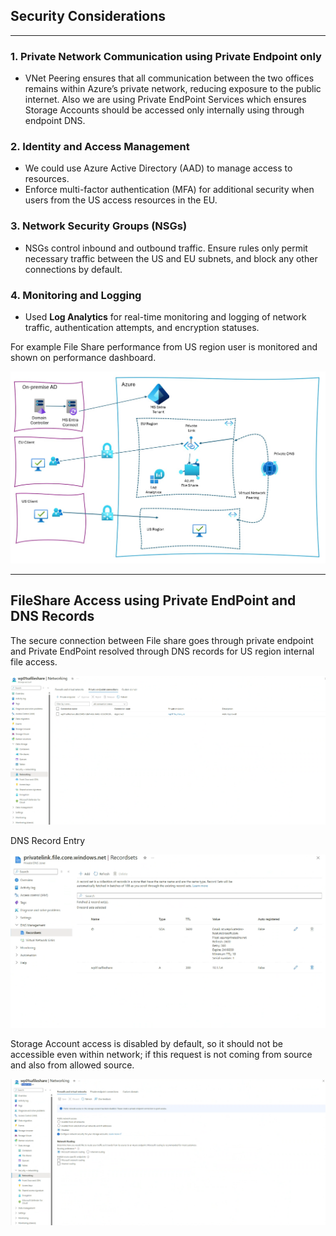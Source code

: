 ## Security Considerations
---
### **1. Private Network Communication using Private Endpoint only**
- VNet Peering ensures that all communication between the two offices remains within Azure’s private network, reducing exposure to the public internet. Also we are using Private EndPoint Services which ensures Storage Accounts should be accessed only internally using through endpoint DNS.

### **2. Identity and Access Management**
- We could use Azure Active Directory (AAD) to manage access to resources.
- Enforce multi-factor authentication (MFA) for additional security when users from the US access resources in the EU.

### **3. Network Security Groups (NSGs)**
- NSGs control inbound and outbound traffic. Ensure rules only permit necessary traffic between the US and EU subnets, and block any other connections by default.

### **4. Monitoring and Logging**
- Used **Log Analytics** for real-time monitoring and logging of network traffic, authentication attempts, and encryption statuses.

For example File Share performance from US region user is monitored and shown on performance dashboard.

![Solution Design](./docs/images/Solution_Design.jpeg)

---

## FileShare Access using Private EndPoint and DNS Records

The secure connection between File share goes through private endpoint and Private EndPoint resolved through DNS records for US region internal file access.

![Private EndPoint](./docs/images/Private_Endpoint.png)

DNS Record Entry

![DNS Records](./docs/images/DNS_Records.png)

Storage Account access is disabled by default, so it should not be accessible even within network; if this request is not coming from source and also from allowed source.

![Storage Account not Accessible](./docs/images/Storageaccount_Network_Access_Disabled.png)

